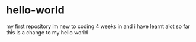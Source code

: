 # hello-world
my first repository
im new to coding 4 weeks in and i have learnt alot so far 
this is a change to my hello world 

